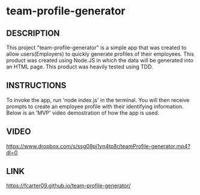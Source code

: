 # team-profile-generator

## DESCRIPTION
This project "team-profile-generator" is a simple app that was created to allow users(Employers) to quickly generate profiles of their employees. 
This product was created using Node.JS in which the data will be generated into an HTML page. This product was heavily tested using TDD. 

## INSTRUCTIONS
To invoke the app, run 'node index.js' in the terminal. You will then receive prompts to create an employee profile with their identifying information.
Below is an 'MVP' video demostration of how the app is used.


## VIDEO
https://www.dropbox.com/s/ssg08pj1yn4tp8r/teamProfile-generator.mp4?dl=0

## LINK
https://fcarter09.github.io/team-profile-generator/
